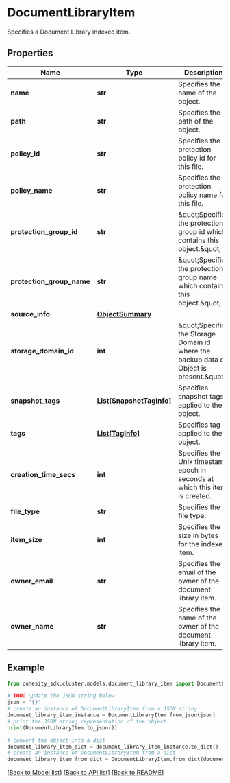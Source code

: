 # DocumentLibraryItem

Specifies a Document Library indexed item.

## Properties

Name | Type | Description | Notes
------------ | ------------- | ------------- | -------------
**name** | **str** | Specifies the name of the object. | [optional] 
**path** | **str** | Specifies the path of the object. | [optional] 
**policy_id** | **str** | Specifies the protection policy id for this file. | [optional] 
**policy_name** | **str** | Specifies the protection policy name for this file. | [optional] 
**protection_group_id** | **str** | \&quot;Specifies the protection group id which contains this object.\&quot; | [optional] 
**protection_group_name** | **str** | \&quot;Specifies the protection group name which contains this object.\&quot; | [optional] 
**source_info** | [**ObjectSummary**](ObjectSummary.md) |  | [optional] 
**storage_domain_id** | **int** | \&quot;Specifies the Storage Domain id where the backup data of Object is present.\&quot; | [optional] 
**snapshot_tags** | [**List[SnapshotTagInfo]**](SnapshotTagInfo.md) | Specifies snapshot tags applied to the object. | [optional] 
**tags** | [**List[TagInfo]**](TagInfo.md) | Specifies tag applied to the object. | [optional] 
**creation_time_secs** | **int** | Specifies the Unix timestamp epoch in seconds at which this item is created. | [optional] 
**file_type** | **str** | Specifies the file type. | [optional] 
**item_size** | **int** | Specifies the size in bytes for the indexed item. | [optional] 
**owner_email** | **str** | Specifies the email of the owner of the document library item. | [optional] 
**owner_name** | **str** | Specifies the name of the owner of the document library item. | [optional] 

## Example

```python
from cohesity_sdk.cluster.models.document_library_item import DocumentLibraryItem

# TODO update the JSON string below
json = "{}"
# create an instance of DocumentLibraryItem from a JSON string
document_library_item_instance = DocumentLibraryItem.from_json(json)
# print the JSON string representation of the object
print(DocumentLibraryItem.to_json())

# convert the object into a dict
document_library_item_dict = document_library_item_instance.to_dict()
# create an instance of DocumentLibraryItem from a dict
document_library_item_from_dict = DocumentLibraryItem.from_dict(document_library_item_dict)
```
[[Back to Model list]](../README.md#documentation-for-models) [[Back to API list]](../README.md#documentation-for-api-endpoints) [[Back to README]](../README.md)


